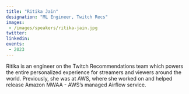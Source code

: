 ```yaml
---
title: "Ritika Jain"
designation: "ML Engineer, Twitch Recs"
images:
 - /images/speakers/ritika-jain.jpg
twitter: 
linkedin: 
events:
 - 2023
---
```


Ritika is an engineer on the Twitch Recommendations team which powers the entire personalized experience for streamers and viewers around the world. Previously, she was at AWS, where she worked on and helped release Amazon MWAA - AWS’s managed Airflow service.

